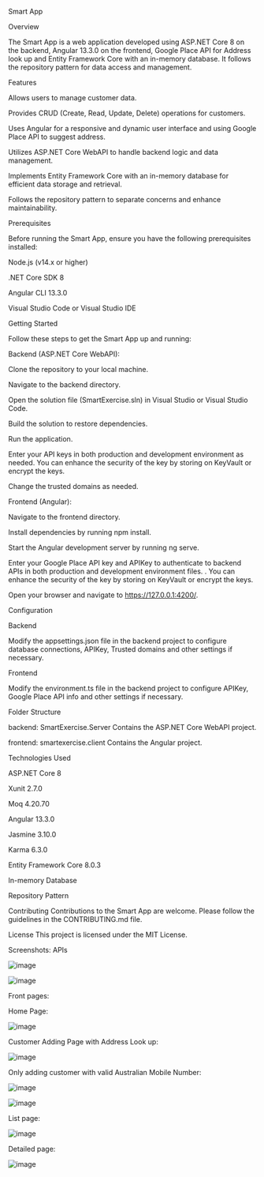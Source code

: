 Smart App


Overview


The Smart App is a web application developed using ASP.NET Core 8 on the backend, Angular 13.3.0 on the frontend, Google Place API for Address look up and Entity Framework Core with an in-memory database. It follows the repository pattern for data access and management.

Features

Allows users to manage customer data.

Provides CRUD (Create, Read, Update, Delete) operations for customers.

Uses Angular for a responsive and dynamic user interface and using Google Place API to suggest address.

Utilizes ASP.NET Core WebAPI to handle backend logic and data management.

Implements Entity Framework Core with an in-memory database for efficient data storage and retrieval.

Follows the repository pattern to separate concerns and enhance maintainability.

Prerequisites

Before running the Smart App, ensure you have the following prerequisites installed:

Node.js (v14.x or higher)

.NET Core SDK 8

Angular CLI 13.3.0

Visual Studio Code or Visual Studio IDE

Getting Started

Follow these steps to get the Smart App up and running:

Backend (ASP.NET Core WebAPI):

Clone the repository to your local machine.

Navigate to the backend directory.

Open the solution file (SmartExercise.sln) in Visual Studio or Visual Studio Code.

Build the solution to restore dependencies.

Run the application.

Enter your API keys in both production and development environment as needed. You can enhance the security of the key by storing on KeyVault or encrypt the keys.

Change the trusted domains as needed. 

Frontend (Angular):

Navigate to the frontend directory.

Install dependencies by running npm install.

Start the Angular development server by running ng serve.

Enter your Google Place API key and APIKey to authenticate to backend APIs in both production and development environment files. . You can enhance the security of the key by storing on KeyVault or encrypt the keys.

Open your browser and navigate to https://127.0.0.1:4200/.


Configuration

Backend

Modify the appsettings.json file in the backend project to configure database connections, APIKey, Trusted domains and other settings if necessary.

Frontend

Modify the environment.ts file in the backend project to configure APIKey, Google Place API info  and other settings if necessary.

Folder Structure

backend: SmartExercise.Server Contains the ASP.NET Core WebAPI project.

frontend: smartexercise.client Contains the Angular project.

Technologies Used

ASP.NET Core 8

Xunit 2.7.0

Moq 4.20.70

Angular 13.3.0

Jasmine 3.10.0

Karma 6.3.0

Entity Framework Core 8.0.3

In-memory Database

Repository Pattern

Contributing
Contributions to the Smart App are welcome. Please follow the guidelines in the CONTRIBUTING.md file.

License
This project is licensed under the MIT License.

Screenshots:
APIs

![image](https://github.com/georgevanh/Smart-App/assets/163656914/5c114080-e1d8-4b73-b9dd-f6a5d03e04c9)


![image](https://github.com/georgevanh/Smart-App/assets/163656914/e8f0d6e7-0590-4114-b9f3-fdb41240d096)


Front pages:

Home Page:

![image](https://github.com/georgevanh/SmartApp/assets/163656914/157c77c2-1b8e-4227-9596-eab4bdfc133d)

Customer Adding Page with Address Look up:

![image](https://github.com/georgevanh/Smart-App/assets/163656914/56605e3a-795a-4f24-a8c9-9d7ca88f101a)


Only adding customer with valid Australian Mobile Number:

![image](https://github.com/georgevanh/Smart-App/assets/163656914/84a2f7b9-41f3-4ab3-8d05-2dcf5fc765ca)


![image](https://github.com/georgevanh/Smart-App/assets/163656914/7e4f1649-f08f-443c-8751-56380b3c98f1)



List page:

![image](https://github.com/georgevanh/Smart-App/assets/163656914/a596e559-3b05-464c-899b-7e7edb1e1f60)


Detailed page:

![image](https://github.com/georgevanh/Smart-App/assets/163656914/4efbd829-443f-4086-b094-086eb42dc5fe)












